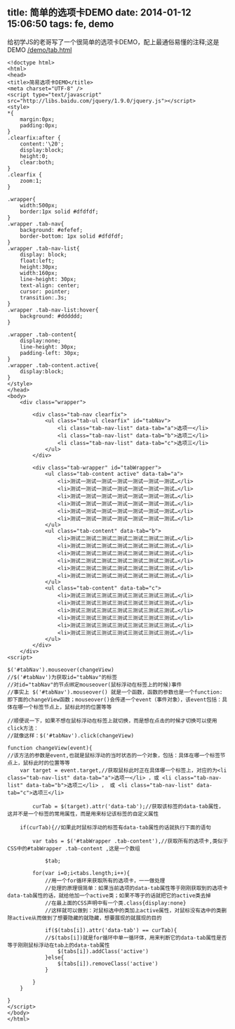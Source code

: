 title: 简单的选项卡DEMO
date: 2014-01-12 15:06:50
tags: fe, demo
---

给初学JS的老哥写了一个很简单的选项卡DEMO，配上最通俗易懂的注释;这是DEMO [/demo/tab.html](/demo/tab.html)


    <!doctype html>
    <html>
    <head>
    <title>简易选项卡DEMO</title>
    <meta charset="UTF-8" />
    <script type="text/javascript" src="http://libs.baidu.com/jquery/1.9.0/jquery.js"></script>
    <style>
    *{
        margin:0px;
    	padding:0px;
    }
    .clearfix:after {
    	content:'\20';
    	display:block;
    	height:0;
    	clear:both;
    }
    .clearfix {
    	zoom:1;
    }
    
    .wrapper{
    	width:500px;
    	border:1px solid #dfdfdf;
    }
    .wrapper .tab-nav{
    	background: #efefef;
    	border-bottom: 1px solid #dfdfdf;
    }
    .wrapper .tab-nav-list{
    	display: block;
    	float:left;
    	height:30px;
    	width:160px;
    	line-height: 30px;
    	text-align: center;
    	cursor: pointer;
    	transition:.3s;
    }
    .wrapper .tab-nav-list:hover{
    	background: #dddddd;
    }
    
    .wrapper .tab-content{
    	display:none;
    	line-height: 30px;
    	padding-left: 30px;
    }
    .wrapper .tab-content.active{
    	display:block;
    }
    </style>
    </head>
    <body>
    	<div class="wrapper">
    
    		<div class="tab-nav clearfix">
    			<ul class="tab-ul clearfix" id="tabNav">
    				<li class="tab-nav-list" data-tab="a">选项一</li>
    				<li class="tab-nav-list" data-tab="b">选项二</li>
    				<li class="tab-nav-list" data-tab="c">选项三</li>
    			</ul>
    		</div>
    
    		<div class="tab-wrapper" id="tabWrapper">
    			<ul class="tab-content active" data-tab="a">
    				<li>测试一测试一测试一测试一测试一测试一测试…</li>
    				<li>测试一测试一测试一测试一测试一测试一测试…</li>
    				<li>测试一测试一测试一测试一测试一测试一测试…</li>
    				<li>测试一测试一测试一测试一测试一测试一测试…</li>
    				<li>测试一测试一测试一测试一测试一测试一测试…</li>
    				<li>测试一测试一测试一测试一测试一测试一测试…</li>
    			</ul>
    			<ul class="tab-content" data-tab="b">
    				<li>测试二测试二测试二测试二测试二测试二测试…</li>
    				<li>测试二测试二测试二测试二测试二测试二测试…</li>
    				<li>测试二测试二测试二测试二测试二测试二测试…</li>
    				<li>测试二测试二测试二测试二测试二测试二测试…</li>
    				<li>测试二测试二测试二测试二测试二测试二测试…</li>
    				<li>测试二测试二测试二测试二测试二测试二测试…</li>
    			</ul>
    			<ul class="tab-content" data-tab="c">
    				<li>测试三测试三测试三测试三测试三测试三测试…</li>
    				<li>测试三测试三测试三测试三测试三测试三测试…</li>
    				<li>测试三测试三测试三测试三测试三测试三测试…</li>
    				<li>测试三测试三测试三测试三测试三测试三测试…</li>
    				<li>测试三测试三测试三测试三测试三测试三测试…</li>
    				<li>测试三测试三测试三测试三测试三测试三测试…</li>
    			</ul>
    		</div>
    	</div>
    <script>
    
    $('#tabNav').mouseover(changeView)
    //$('#tabNav')为获取id="tabNav"的标签
    //对id="tabNav"的节点绑定mouseover(鼠标浮动在标签上的时候)事件
    //事实上 $('#tabNav').mouseover() 就是一个函数，函数的参数也是一个function: 即下面的changeView函数；mouseover()会传递一个event（事件对象），该event包括：具体在哪一个标签节点上，鼠标此时的位置等等
    
    //顺便说一下，如果不想在鼠标浮动在标签上就切换，而是想在点击的时候才切换可以使用click方法：
    //就像这样：$('#tabNav').click(changeView)
    
    function changeView(event){
    //该方法的参数是event,也就是鼠标浮动的当时状态的一个对象，包括：具体在哪一个标签节点上，鼠标此时的位置等等
    	var target = event.target,//获取鼠标此时正在具体哪一个标签上，对应的为<li class="tab-nav-list" data-tab="a">选项一</li> ，或 <li class="tab-nav-list" data-tab="b">选项二</li> ， 或 <li class="tab-nav-list" data-tab="c">选项三</li> 
    
    		curTab = $(target).attr('data-tab');//获取该标签的data-tab属性，这并不是一个标签的常用属性，而是用来标记该标签的自定义属性
    
    	if(curTab){//如果此时鼠标浮动的标签有data-tab属性的话就执行下面的语句
    
    		var tabs = $('#tabWrapper .tab-content'),//获取所有的选项卡,类似于CSS中的#tabWrapper .tab-content ,这是一个数组
    
    			$tab;
    
    		for(var i=0;i<tabs.length;i++){
    			//用一个for循环来获取所有的选项卡，一一做处理
    			//处理的原理很简单：如果当前选项的data-tab属性等于刚刚获取到的选项卡data-tab属性的话，就给他加一个active类；如果不等于的话就把它的active类去掉
    			//在最上面的CSS声明中有一个类.class{display:none}
    			//这样就可以做到：对鼠标选中的类加上active属性，对鼠标没有选中的类删除active从而做到了想要隐藏的就隐藏，想要展现的就展现的目的
    
    			if($(tabs[i]).attr('data-tab') == curTab){
    			//$(tabs[i])就是for循环中单一循环体，用来判断它的data-tab属性是否等于刚刚鼠标浮动在tab上的data-tab属性
    				$(tabs[i]).addClass('active')
    			}else{				
    				$(tabs[i]).removeClass('active')
    			}
    
    		}
    	}
    
    }
    </script>
    </body>
    </html>